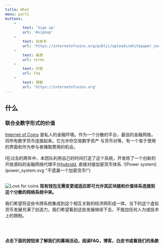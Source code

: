 ```yaml
---
title: What
menu: part1
buttons:
    -
        text: 'Sign up'
        url: '#signup'
    -
        text: 白皮书
        url: 'https://internetofcoins.org/public/uploads/whitepaper_ioc.pdf'
    -
        text: 条款
        url: terms
    -
        text: 问答
        url: faq
    -
        text: 博客
        url: 'https://internetofcoins.org'
---
```


## 什么
### 联合全数字形式的价值

<span class="column-left">
<a href="https://internetofcoins.org" target="_blank">Internet of Coins</a> 是私人的金融环境。作为一个分散的平台，最佳的金融网络，将所有数字货币连接起来。它允许你交易数字资产 与货币对等，有一个易于使用的界面和作为参与者赚取费用的机会。<br><br>I在过去的两年中，本团队利用自己的时间打造了这个系统，开发除了一个创新的开放源码的金融网络代理平台<a href="https://github.com/internetofcoins/hybridd" target="_blank"><i>hybridd</i></a>, 直接对接加密货币体系.
</span><span class="column-right small" style="height: 13em;"> ![Power system](power_system.svg "不遗漏一个加密货币!") </span>
<br><br>

<span class="column-left small" style="height: 13em;"> ![Love for coins](love_coins.svg "用户喜欢不同的虚拟币，他们有自由选择的权利") </span><span class="column-right">
<b>现有钱包无需变更或适应即可允许其区块链和价值体系连接到这个分散的网络系统中来。</b><br><br>我们希望将这些令牌系统集成到这个相互关联的经济网形成一体。当下的这个虚拟货币发展充满了创造力，我们希望看到这些发展继续下去，不施加任何人为或技术上的限制。
</span>

<br><br>

<b>点击下面的按钮来了解我们的募捐活动，阅读FAQ，博客，白皮书或看我们的条款</b>

